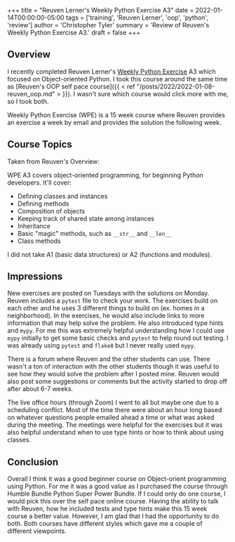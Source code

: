 +++
title = "Reuven Lerner's Weekly Python Exercise A3"
date = 2022-01-14T00:00:00-05:00
tags = ['training', 'Reuven Lerner', 'oop', 'python', 'review']
author = 'Christopher Tyler'
summary = 'Review of Reuven's Weekly Python Exercise A3.'
draft = false
+++

## Overview

I recently completed Reuven Lerner's
[Weekly Python Exercise](https://store.lerner.co.il/wpe) A3 which focused on
Object-oriented Python.
I took this course around the same time as
[Reuven's OOP self pace course]({{ < ref "/posts/2022/2022-01-08-reuven_oop.md" > }}).
I wasn't sure which course would click more with me, so I took both.

Weekly Python Exercise (WPE) is a 15 week course where Reuven provides an
exercise a week by email and provides the solution the following week.

## Course Topics

Taken from Reuven's Overview:

WPE A3 covers object-oriented programming, for beginning Python developers.
It'll cover:

- Defining classes and instances
- Defining methods
- Composition of objects
- Keeping track of shared state among instances
- Inheritance
- Basic "magic" methods, such as `__str__` and `__len__`
- Class methods

I did not take A1 (basic data structures) or A2 (functions and modules).

## Impressions

New exercises are posted on Tuesdays with the solutions on Monday.
Reuven includes a `pytest` file to check your work.
The exercises build on each other and he uses 3 different things to build on
(ex. homes in a neighborhood).
In the exercises, he would also include links to more information that may help
solve the problem.
He also introduced type hints and `mypy`.
For me this was extremely helpful understanding how I could use `mypy`
initially to get some basic checks and `pytest` to help round out testing.
I was already using `pytest` and `flake8` but I never really used `mypy`.

There is a forum where Reuven and the other students can use.
There wasn't a ton of interaction with the other students though it was useful
to see how they would solve the problem after I posted mine.
Reuven would also post some suggestions or comments but the activity started to
drop off after about 6-7 weeks.

The live office hours (through Zoom) I went to all but maybe one due to a
scheduling conflict.
Most of the time there were about an hour long based on whatever questions
people emailed ahead a time or what was asked during the meeting.
The meetings were helpful for the exercises but it was also helpful understand
when to use type hints or how to think about using classes.

## Conclusion

Overall I think it was a good beginner course on Object-orient programming
using Python.
For me it was a good value as I purchased the course through Humble Bundle
Python Super Power Bundle.
If I could only do one course, I would pick this over the self pace online
course.
Having the ability to talk with Reuven, how he included tests and type hints
make this 15 week course a better value.
However, I am glad that I had the opportunity to do both.
Both courses have different styles which gave me a couple of different
viewpoints.
